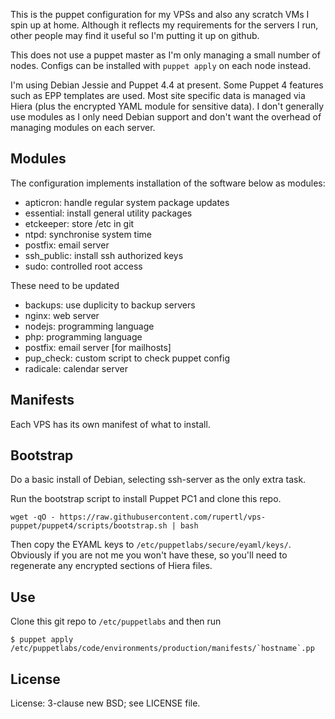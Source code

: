 This is the puppet configuration for my VPSs and also any scratch VMs I spin up at home. Although it reflects my requirements for the servers I run, other people may find it useful so I'm putting it up on github.

This does not use a puppet master as I'm only managing a small number of nodes. Configs can be installed with `puppet apply` on each node instead.

I'm using Debian Jessie and Puppet 4.4 at present. Some Puppet 4 features such as EPP templates are used. Most site specific data is managed via Hiera (plus the encrypted YAML module for sensitive data). I don't generally use modules as I only need Debian support and don't want the overhead of managing modules on each server.

## Modules

The configuration implements installation of the software below as modules:

* apticron: handle regular system package updates
* essential: install general utility packages
* etckeeper: store /etc in git
* ntpd: synchronise system time
* postfix: email server
* ssh_public: install ssh authorized keys
* sudo: controlled root access

These need to be updated

* backups: use duplicity to backup servers
* nginx: web server
* nodejs: programming language
* php: programming language
* postfix: email server [for mailhosts]
* pup_check: custom script to check puppet config
* radicale: calendar server

## Manifests

Each VPS has its own manifest of what to install.

## Bootstrap

Do a basic install of Debian, selecting ssh-server as the only extra task.

Run the bootstrap script to install Puppet PC1 and clone this repo.

```
wget -qO - https://raw.githubusercontent.com/rupertl/vps-puppet/puppet4/scripts/bootstrap.sh | bash
```

Then copy the EYAML keys to `/etc/puppetlabs/secure/eyaml/keys/`. Obviously if you are not me you won't have these, so you'll need to regenerate any encrypted sections of Hiera files.

## Use

Clone this git repo to `/etc/puppetlabs` and then run

```
$ puppet apply /etc/puppetlabs/code/environments/production/manifests/`hostname`.pp
```

## License

License: 3-clause new BSD; see LICENSE file.
